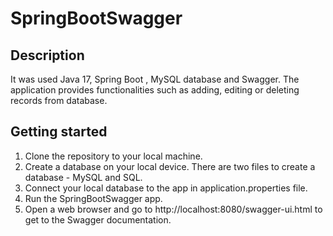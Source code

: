 # SpringBootSwagger


## Description

It was used Java 17, Spring Boot , MySQL database and Swagger. The application provides functionalities such as adding, editing or deleting records from database.

## Getting started

1. Clone the repository to your local machine.
2. Create a database on your local device. There are two files to create a database - MySQL and SQL.
3. Connect your local database to the app in application.properties file.
4. Run the SpringBootSwagger app.
5. Open a web browser and go to http://localhost:8080/swagger-ui.html to get to the Swagger documentation.
